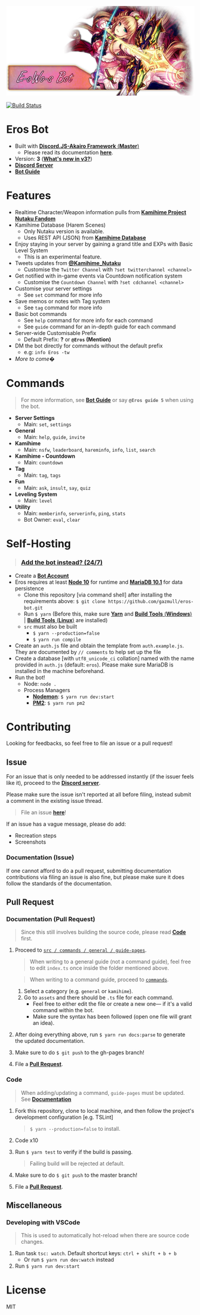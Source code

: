 [![Click the image to proceed to the invite URL](.gitbook/assets/ersu.webp)](http://addbot.thegzm.space)

[![Build Status](https://travis-ci.org/gazmull/eros-bot.svg?branch=master)](https://travis-ci.org/gazmull/eros-bot)
# Eros Bot
- Built with [**Discord.JS-Akairo Framework** (**Master**)](https://github.com/1computer1/discord-akairo)
    - Please read its documentation [**here**](https://1computer1.github.io/discord-akairo/master).
- Version: **3** ([**What's new in v3?**](CHANGELOG.md#3-0-0))
- [**Discord Server**](http://erosdev.thegzm.space)
- [**Bot Guide**](https://docs.thegzm.space/eros-bot)

# Features
- Realtime Character/Weapon information pulls from [**Kamihime Project Nutaku Fandom**](https://kamihime-project.fandom.com)
- Kamihime Database (Harem Scenes)
    - Only Nutaku version is available.
    - Uses REST API (JSON) from [**Kamihime Database**](https://github.com/gazmull/kamihime-database)
- Enjoy staying in your server by gaining a grand title and EXPs with Basic Level System
    - This is an experimental feature.
- Tweets updates from [**@Kamihime_Nutaku**](https://twitter.com/kamihime_nutaku)
    - Customise the `Twitter Channel` with `?set twitterchannel <channel>`
- Get notified with in-game events via Countdown notification system
    - Customise the `Countdown Channel` with `?set cdchannel <channel>`
- Customise your server settings
    - See `set` command for more info
- Save memos or notes with Tag system
    - See `tag` command for more info
- Basic bot commands
    - See `help` command for more info for each command
    - See `guide` command for an in-depth guide for each command
- Server-wide Customisable Prefix
    - Default Prefix: **?** or **`@Eros` (Mention)**
- DM the bot directly for commands without the default prefix
    - e.g: `info Eros -tw`
- *More to come�*

# Commands
> For more information, see [**Bot Guide**](https://docs.thegzm.space/eros-bot) or say **`@Eros guide 5`** when using the bot.

- **Server Settings**
    - Main: `set`, `settings`
- **General**
    - Main: `help`, `guide`, `invite`
- **Kamihime**
    - Main: `nsfw`, `leaderboard`, `hareminfo`, `info`, `list`, `search`
- **Kamihime - Countdown**
    - Main: `countdown`
- **Tag**
    - Main: `tag`, `tags`
- **Fun**
    - Main: `ask`, `insult`, `say`, `quiz`
- **Leveling System**
    - Main: `level`
- **Utility**
    - Main: `memberinfo`, `serverinfo`, `ping`, `stats`
    - Bot Owner: `eval`, `clear`

# Self-Hosting
> ### [**Add the bot instead? (24/7)**](http://addbot.thegzm.space)

- Create a [**Bot Account**](https://github.com/reactiflux/discord-irc/wiki/Creating-a-discord-bot-&-getting-a-token)
- Eros requires at least [**Node 10**](https://nodejs.org) for runtime and [**MariaDB 10.1**](https://mariadb.org) for data persistence
    - Clone this repository [via command shell] after installing the requirements above: `$ git clone https://github.com/gazmull/eros-bot.git`
    - Run `$ yarn` (Before this, make sure [**Yarn**](https://yarnpkg.com/en/docs/getting-started) and [**Build Tools** (**Windows**)](https://github.com/felixrieseberg/windows-build-tools) | [**Build Tools** (**Linux**)](https://superuser.com/questions/352000/whats-a-good-way-to-install-build-essentials-all-common-useful-commands-on) are installed)
    - `src` must also be built
        - `$ yarn --production=false`
        - `$ yarn run compile`
- Create an `auth.js` file and obtain the template from `auth.example.js`. They are documented by `// comments` to help set up the file
- Create a database [with `utf8_unicode_ci` collation] named with the name provided in `auth.js` (default: `eros`). Please make sure MariaDB is installed in the machine beforehand.
- Run the bot!
    - Node: `node .`
    - Process Managers
        - [**Nodemon**](https://github.com/remy/nodemon): `$ yarn run dev:start`
        - [**PM2**](https://github.com/Unitech/pm2): `$ yarn run pm2`

# Contributing
Looking for feedbacks, so feel free to file an issue or a pull request!

## Issue
For an issue that is only needed to be addressed instantly (if the issuer feels like it), proceed to the [**Discord server**](http://thegzm.space).

Please make sure the issue isn't reported at all before filing, instead submit a comment in the existing issue thread.
> File an issue [**here**](https://github.com/gazmull/eros-bot/issues)!

If an issue has a vague message, please do add:
- Recreation steps
- Screenshots

### Documentation (Issue)
If one cannot afford to do a pull request, submitting documentation contributions via filing an issue is also fine, but please make sure it does follow the standards of the documentation.

## Pull Request

### Documentation (Pull Request)
> Since this still involves building the source code, please read [**Code**](#Code) first.

1. Proceed to [`src / commands / general / guide-pages`](/src/commands/general/guide-pages).
    > When writing to a general guide (not a command guide), feel free to edit `index.ts` once inside the folder mentioned above.

    > When writing to a command guide, proceed to [`commands`](/src/commands/general/guide-pages/commands).

    1. Select a category (e.g. `general` or `kamihime`).
    2. Go to `assets` and there should be `.ts` file for each command.
        - Feel free to either edit the file or create a new one— if it's a valid command within the bot.
        - Make sure the syntax has been followed (open one file will grant an idea).
2. After doing everything above, run `$ yarn run docs:parse` to generate the updated documentation.
3. Make sure to do `$ git push` to the gh-pages branch!
4. File a [**Pull Request**](https://github.com/gazmull/eros-bot/compare/gh-pages).

### Code
> When adding/updating a command, `guide-pages` must be updated. See [**Documentation**](#Documentation-Pull-Request)

1. Fork this repository, clone to local machine, and then follow the project's development configuration [e.g. TSLint]
    > `$ yarn --production=false` to install.

2. Code x10

3. Run `$ yarn test` to verify if the build is passing.
    > Failing build will be rejected at default.

4. Make sure to do `$ git push` to the master branch!
5. File a [**Pull Request**](https://github.com/gazmull/eros-bot/compare).

## Miscellaneous

### Developing with VSCode
> This is used to automatically hot-reload when there are source code changes.

1. Run task `tsc: watch`. Default shortcut keys: `ctrl + shift + b + b`
    - Or run `$ yarn run dev:watch` instead
2. Run `$ yarn run dev:start`

# License
  MIT
